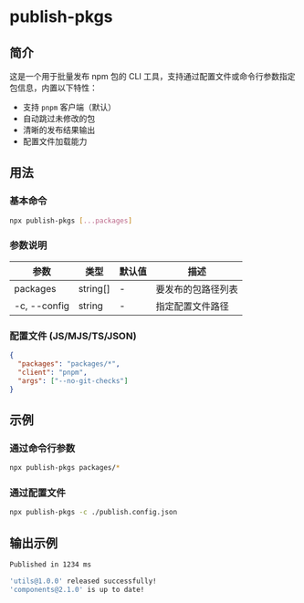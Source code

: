 # publish-pkgs

## 简介
这是一个用于批量发布 npm 包的 CLI 工具，支持通过配置文件或命令行参数指定包信息，内置以下特性：
- 支持 `pnpm` 客户端（默认）
- 自动跳过未修改的包
- 清晰的发布结果输出
- 配置文件加载能力

## 用法
### 基本命令
```bash
npx publish-pkgs [...packages]
```

### 参数说明
| 参数 | 类型 | 默认值 | 描述 |
|------|------|--------|------|
| packages | string[] | - | 要发布的包路径列表 |
| -c, --config | string | - | 指定配置文件路径 |

### 配置文件 (JS/MJS/TS/JSON)
```json
{
  "packages": "packages/*",
  "client": "pnpm",
  "args": ["--no-git-checks"]
}
```

## 示例
### 通过命令行参数
```bash
npx publish-pkgs packages/*
```

### 通过配置文件
```bash
npx publish-pkgs -c ./publish.config.json
```

## 输出示例
```bash
Published in 1234 ms

'utils@1.0.0' released successfully!
'components@2.1.0' is up to date!
```
